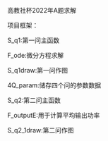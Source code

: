 高教社杯2022年A题求解

项目框架：

S_q1:第一问主函数

F_ode:微分方程求解

S_q1draw:第一问作图

4Q_param:储存四个问的参数数据

S_q2:第二问主函数

F_outputE:用于计算平均输出功率

S_q2_1draw:第二问作图